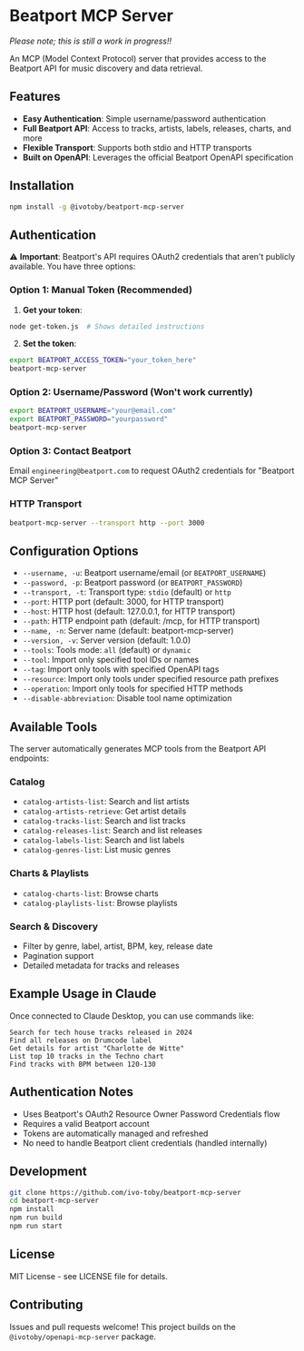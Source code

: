 # Beatport MCP Server

_Please note; this is still a work in progress!!_

An MCP (Model Context Protocol) server that provides access to the Beatport API for music discovery and data retrieval.

## Features

- **Easy Authentication**: Simple username/password authentication
- **Full Beatport API**: Access to tracks, artists, labels, releases, charts, and more
- **Flexible Transport**: Supports both stdio and HTTP transports
- **Built on OpenAPI**: Leverages the official Beatport OpenAPI specification

## Installation

```bash
npm install -g @ivotoby/beatport-mcp-server
```

## Authentication

⚠️ **Important**: Beatport's API requires OAuth2 credentials that aren't publicly available. You have three options:

### Option 1: Manual Token (Recommended)

1. **Get your token**:

```bash
node get-token.js  # Shows detailed instructions
```

2. **Set the token**:

```bash
export BEATPORT_ACCESS_TOKEN="your_token_here"
beatport-mcp-server
```

### Option 2: Username/Password (Won't work currently)

```bash
export BEATPORT_USERNAME="your@email.com"
export BEATPORT_PASSWORD="yourpassword"
beatport-mcp-server
```

### Option 3: Contact Beatport

Email `engineering@beatport.com` to request OAuth2 credentials for "Beatport MCP Server"

### HTTP Transport

```bash
beatport-mcp-server --transport http --port 3000
```

## Configuration Options

- `--username, -u`: Beatport username/email (or `BEATPORT_USERNAME`)
- `--password, -p`: Beatport password (or `BEATPORT_PASSWORD`)
- `--transport, -t`: Transport type: `stdio` (default) or `http`
- `--port`: HTTP port (default: 3000, for HTTP transport)
- `--host`: HTTP host (default: 127.0.0.1, for HTTP transport)
- `--path`: HTTP endpoint path (default: /mcp, for HTTP transport)
- `--name, -n`: Server name (default: beatport-mcp-server)
- `--version, -v`: Server version (default: 1.0.0)
- `--tools`: Tools mode: `all` (default) or `dynamic`
- `--tool`: Import only specified tool IDs or names
- `--tag`: Import only tools with specified OpenAPI tags
- `--resource`: Import only tools under specified resource path prefixes
- `--operation`: Import only tools for specified HTTP methods
- `--disable-abbreviation`: Disable tool name optimization

## Available Tools

The server automatically generates MCP tools from the Beatport API endpoints:

### Catalog

- `catalog-artists-list`: Search and list artists
- `catalog-artists-retrieve`: Get artist details
- `catalog-tracks-list`: Search and list tracks
- `catalog-releases-list`: Search and list releases
- `catalog-labels-list`: Search and list labels
- `catalog-genres-list`: List music genres

### Charts & Playlists

- `catalog-charts-list`: Browse charts
- `catalog-playlists-list`: Browse playlists

### Search & Discovery

- Filter by genre, label, artist, BPM, key, release date
- Pagination support
- Detailed metadata for tracks and releases

## Example Usage in Claude

Once connected to Claude Desktop, you can use commands like:

```
Search for tech house tracks released in 2024
Find all releases on Drumcode label
Get details for artist "Charlotte de Witte"
List top 10 tracks in the Techno chart
Find tracks with BPM between 120-130
```

## Authentication Notes

- Uses Beatport's OAuth2 Resource Owner Password Credentials flow
- Requires a valid Beatport account
- Tokens are automatically managed and refreshed
- No need to handle Beatport client credentials (handled internally)

## Development

```bash
git clone https://github.com/ivo-toby/beatport-mcp-server
cd beatport-mcp-server
npm install
npm run build
npm run start
```

## License

MIT License - see LICENSE file for details.

## Contributing

Issues and pull requests welcome! This project builds on the `@ivotoby/openapi-mcp-server` package.
